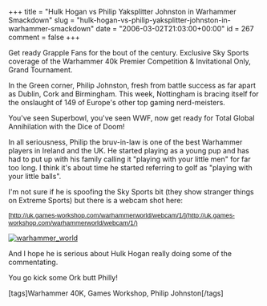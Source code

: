 +++
title = "Hulk Hogan vs Philip  Yaksplitter  Johnston in Warhammer Smackdown"
slug = "hulk-hogan-vs-philip-yaksplitter-johnston-in-warhammer-smackdown"
date = "2006-03-02T21:03:00+00:00"
id = 267
comment = false
+++

Get ready Grapple Fans for the bout of the century. Exclusive Sky Sports coverage of the Warhammer 40k Premier Competition & Invitational Only, Grand Tournament.

In the Green corner, Philip Johnston, fresh from battle success as far apart as Dublin, Cork and Birmingham. This week, Nottingham is bracing itself for the onslaught of 149 of Europe's other top gaming nerd-meisters.

You've seen Superbowl, you've seen WWF, now get ready for Total Global Annihilation with the Dice of Doom!

In all seriousness, Philip the bruv-in-law is one of the best Warhammer players in Ireland and the UK. He started playing as a young pup and has had to put up with his family calling it "playing with your little men" for far too long. I think it's about time he started referring to golf as "playing with your little balls".

I'm not sure if he is spoofing the Sky Sports bit (they show stranger things on Extreme Sports) but there is a webcam shot here:

<font size="2" face="Arial"><span style="font-size: 10pt; font-family: Arial" /></font><font size="2" face="Arial">[http://uk.games-workshop.com/warhammerworld/webcam/1/](http://uk.games-workshop.com/warhammerworld/webcam/1/)</font>

[![warhammer_world](/images/flickr/2024_download/106905957_b1fbb023d7_c.jpg)](http://www.flickr.com/photos/bandon1/106905957/ "Photo Sharing")

And I hope he is serious about Hulk Hogan really doing some of the commentating.

You go kick some Ork butt Philly!

[tags]Warhammer 40K, Games Workshop, Philip Johnston[/tags]

